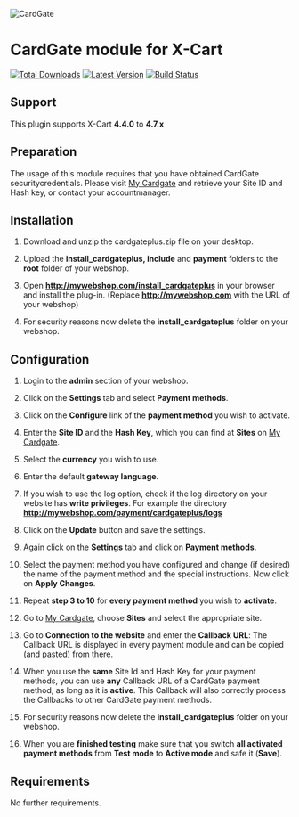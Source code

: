 ![CardGate](https://cdn.curopayments.net/thumb/200/logos/cardgate.png)

# CardGate module for X-Cart

[![Total Downloads](https://img.shields.io/packagist/dt/cardgate/x-cart.svg)](https://packagist.org/packages/cardgate/x-cart)
[![Latest Version](https://img.shields.io/packagist/v/cardgate/x-cart.svg)](https://github.com/cardgate/x-cart/releases)
[![Build Status](https://travis-ci.org/cardgate/x-cart.svg?branch=master)](https://travis-ci.org/cardgate/x-cart)

## Support

This plugin supports X-Cart **4.4.0** to **4.7.x**

## Preparation

The usage of this module requires that you have obtained CardGate securitycredentials.
Please visit [My Cardgate](https://my.cardgate.com/) and retrieve your Site ID and Hash key, or contact your accountmanager.

## Installation

1. Download and unzip the cardgateplus.zip file on your desktop.

2. Upload the **install_cardgateplus, include** and **payment** folders to the **root** folder of your webshop.

3. Open **http://mywebshop.com/install_cardgateplus** in your browser and install the plug-in.
   (Replace **http://mywebshop.com** with the URL of your webshop)
   
4. For security reasons now delete the **install_cardgateplus** folder on your webshop.

## Configuration

1. Login to the **admin** section of your webshop.

2. Click on the **Settings** tab and select **Payment methods**.

3. Click on the **Configure** link of the **payment method** you wish to activate.

4. Enter the **Site ID** and the **Hash Key**, which you can find at **Sites** on [My Cardgate](https://my.cardgate.com/).

5. Select the **currency** you wish to use.

6. Enter the default **gateway language**.

7. If you wish to use the log option, check if the log directory on your website has **write privileges**.
   For example the directory **http://mywebshop.com/payment/cardgateplus/logs**

8. Click on the **Update** button and save the settings.

9. Again click on the **Settings** tab and click on **Payment methods**.

10. Select the payment method you have configured and change (if desired) the name of the payment method and the special instructions. Now click on **Apply Changes**.

11. Repeat **step 3 to 10** for **every payment method** you wish to **activate**.

12. Go to [My Cardgate](https://my.cardgate.com/), choose **Sites** and select the appropriate site.

13. Go to **Connection to the website** and enter the **Callback URL**:
    The Callback URL is displayed in every payment module and can be copied (and pasted) from there.

14. When you use the **same** Site Id and Hash Key for your payment methods, you can use **any** Callback URL of a CardGate payment method, as long as it is **active**.
    This Callback will also correctly process the Callbacks to other CardGate payment methods.

15. For security reasons now delete the **install_cardgateplus** folder on your webshop.

16. When you are **finished testing** make sure that you switch **all activated payment methods** from **Test mode** to **Active mode** and safe it (**Save**).

## Requirements

No further requirements.
